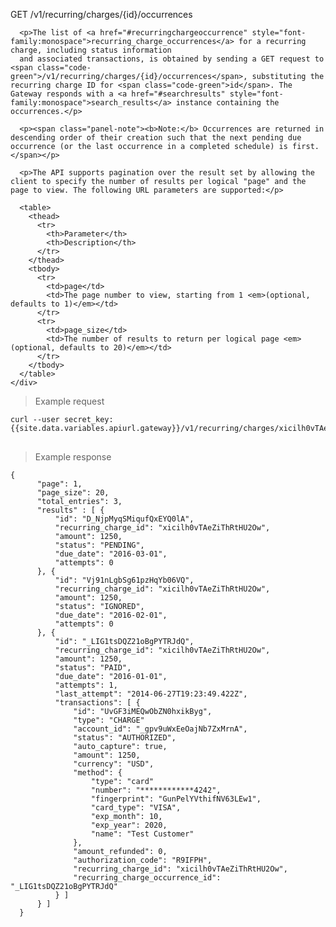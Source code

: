 <div class="method-area">
  <div class="method-copy">
    <div class="method-copy-padding">
      <p><span class="api-operation">GET</span> <span class="code-green">/v1/recurring/charges/{id}/occurrences</span></p>

      <p>The list of <a href="#recurringchargeoccurrence" style="font-family:monospace">recurring_charge_occurrences</a> for a recurring charge, including status information
      and associated transactions, is obtained by sending a GET request to <span class="code-green">/v1/recurring/charges/{id}/occurrences</span>, substituting the recurring charge ID for <span class="code-green">id</span>. The Gateway responds with a <a href="#searchresults" style="font-family:monospace">search_results</a> instance containing the occurrences.</p>

      <p><span class="panel-note"><b>Note:</b> Occurrences are returned in descending order of their creation such that the next pending due occurrence (or the last occurrence in a completed schedule) is first.</span></p>

      <p>The API supports pagination over the result set by allowing the client to specify the number of results per logical "page" and the page to view. The following URL parameters are supported:</p>

      <table>
        <thead>
          <tr>
            <th>Parameter</th>
            <th>Description</th>
          </tr>
        </thead>
        <tbody>
          <tr>
            <td>page</td>
            <td>The page number to view, starting from 1 <em>(optional, defaults to 1)</em></td>
          </tr>
          <tr>
            <td>page_size</td>
            <td>The number of results to return per logical page <em>(optional, defaults to 20)</em></td>
          </tr>
        </tbody>
      </table>
    </div>
  </div>

  <blockquote>Example request</blockquote>
  <pre><code>curl --user secret_key: {{site.data.variables.apiurl.gateway}}/v1/recurring/charges/xicilh0vTAeZiThRtHU2Ow/occurrences</code>
  </pre>

  <blockquote>Example response</blockquote>
  <pre><code>{
      "page": 1,
      "page_size": 20,
      "total_entries": 3,
      "results" : [ {
          "id": "D_NjpMyqSMiqufQxEYQ0lA",
          "recurring_charge_id": "xicilh0vTAeZiThRtHU2Ow",
          "amount": 1250,
          "status": "PENDING",
          "due_date": "2016-03-01",
          "attempts": 0
      }, {
          "id": "Vj91nLgbSg61pzHqYb06VQ",
          "recurring_charge_id": "xicilh0vTAeZiThRtHU2Ow",
          "amount": 1250,
          "status": "IGNORED",
          "due_date": "2016-02-01",
          "attempts": 0
      }, {
          "id": "&#95;LIG1tsDQZ21oBgPYTRJdQ",
          "recurring_charge_id": "xicilh0vTAeZiThRtHU2Ow",
          "amount": 1250,
          "status": "PAID",
          "due_date": "2016-01-01",
          "attempts": 1,
          "last_attempt": "2014-06-27T19:23:49.422Z",
          "transactions": [ {
              "id": "UvGF3iMEQwObZN0hxikByg",
              "type": "CHARGE"
              "account_id": "&#95;gpv9uWxEeOajNb7ZxMrnA",
              "status": "AUTHORIZED",
              "auto_capture": true,
              "amount": 1250,
              "currency": "USD",
              "method": {
                  "type": "card"
                  "number": "************4242",
                  "fingerprint": "GunPelYVthifNV63LEw1",
                  "card_type": "VISA",
                  "exp_month": 10,
                  "exp_year": 2020,
                  "name": "Test Customer"
              },
              "amount_refunded": 0,
              "authorization_code": "R9IFPH",
              "recurring_charge_id": "xicilh0vTAeZiThRtHU2Ow",
              "recurring_charge_occurrence_id": "&#95;LIG1tsDQZ21oBgPYTRJdQ"
          } ]
      } ]
  }</code>
  </pre>
</div>
